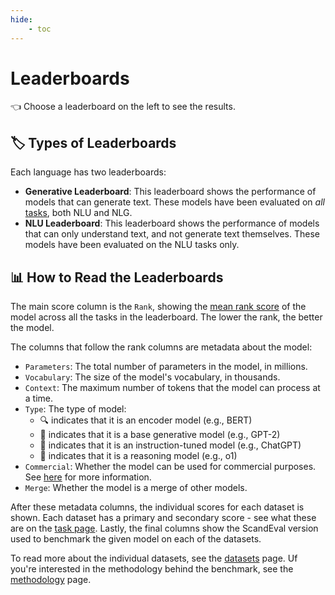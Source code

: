 ```yaml
---
hide:
    - toc
---
```

# Leaderboards

👈 Choose a leaderboard on the left to see the results.


## 🏷️ Types of Leaderboards

Each language has two leaderboards:

- **Generative Leaderboard**: This leaderboard shows the performance of models that can
  generate text. These models have been evaluated on _all_ [tasks](/tasks), both NLU and
  NLG.
- **NLU Leaderboard**: This leaderboard shows the performance of models that can only
  understand text, and not generate text themselves. These models have been evaluated on
  the NLU tasks only.


## 📊 How to Read the Leaderboards

The main score column is the `Rank`, showing the [mean rank score](/methodology) of the
model across all the tasks in the leaderboard. The lower the rank, the better the model.

The columns that follow the rank columns are metadata about the model:

- `Parameters`: The total number of parameters in the model, in millions.
- `Vocabulary`: The size of the model's vocabulary, in thousands.
- `Context`: The maximum number of tokens that the model can process at a time.
- `Type`: The type of model:
    - 🔍 indicates that it is an encoder model (e.g., BERT)
    - 🧠 indicates that it is a base generative model (e.g., GPT-2)
    - 📝 indicates that it is an instruction-tuned model (e.g., ChatGPT)
    - 🤔 indicates that it is a reasoning model (e.g., o1)
- `Commercial`: Whether the model can be used for commercial purposes. See [here](/faq)
  for more information.
- `Merge`: Whether the model is a merge of other models.

After these metadata columns, the individual scores for each dataset is shown. Each
dataset has a primary and secondary score - see what these are on the [task
page](/tasks). Lastly, the final columns show the ScandEval version used to benchmark
the given model on each of the datasets.

To read more about the individual datasets, see the [datasets](/datasets) page. Uf
you're interested in the methodology behind the benchmark, see the
[methodology](/methodology) page.
